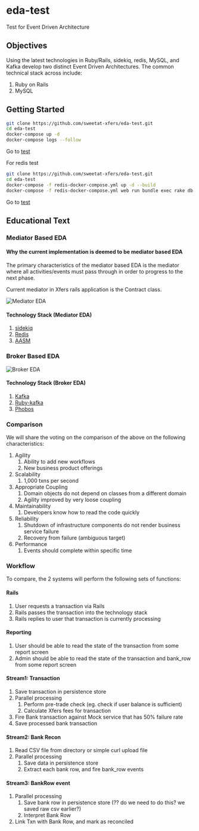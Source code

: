 # eda-test

Test for Event Driven Architecture

## Objectives

Using the latest technologies in Ruby/Rails, sidekiq, redis, MySQL, and Kafka develop
two distinct Event Driven Architectures.  The common technical stack across include:

1. Ruby on Rails
2. MySQL

## Getting Started

```bash
git clone https://github.com/sweetat-xfers/eda-test.git
cd eda-test
docker-compose up -d
docker-compose logs --follow
```

Go to [test](http://localhost:3000/txns)

For redis test

```bash
git clone https://github.com/sweetat-xfers/eda-test.git
cd eda-test
docker-compose -f redis-docker-compose.yml up -d --build
docker-compose -f redis-docker-compose.yml web run bundle exec rake db:migrate:reset db:seed
```

Go to [test](http://localhost:3000/sidekiq)

## Educational Text

### Mediator Based EDA

#### Why the current implementation is deemed to be mediator based EDA

The primary characteristics of the mediator based EDA is the mediator where all
activities/events must pass through in order to progress to the next phase.

Current mediator in Xfers rails application is the Contract class.

![Mediator EDA](https://www.oreilly.com/library/view/software-architecture-patterns/9781491971437/assets/sapr_0201.png)

#### Technology Stack (Mediator EDA)

1. [sidekiq](https://sidekiq.org/)
2. [Redis](https://redis.io/)
3. [AASM](https://github.com/aasm/aasm)

### Broker Based EDA

![Broker EDA](https://miro.medium.com/max/2462/0*iGkuegluZ0UhcRGC.png)

#### Technology Stack (Broker EDA)

1. [Kafka](https://kafka.apache.org/)
2. [Ruby-kafka](https://github.com/zendesk/ruby-kafka)
3. [Phobos](https://github.com/phobos/phobos)

### Comparison

We will share the voting on the comparison of the above on the following characteristics:

1. Agility
    1. Ability to add new workflows
    2. New business product offerings
2. Scalability
    1. 1,000 txns per second
3. Appropriate Coupling
    1. Domain objects do not depend on classes from a different domain
    2. Agility improved by very loose coupling
4. Maintainability
    1. Developers know how to read the code quickly
5. Reliability
    1. Shutdown of infrastructure components do not render business service failure
    2. Recovery from failure (ambiguous target)
6. Performance
    1. Events should complete within specific time

### Workflow

To compare, the 2 systems will perform the following sets of functions:

#### Rails

1. User requests a transaction via Rails
2. Rails passes the transaction into the technology stack
3. Rails replies to user that transaction is currently processing

#### Reporting

1. User should be able to read the state of the transaction from some report screen
2. Admin should be able to read the state of the transaction and bank_row from some report screen

#### Stream1: Transaction

1. Save transaction in persistence store
2. Parallel processing
    1. Perform pre-trade check (eg. check if user balance is sufficient)
    2. Calculate Xfers fees for transaction
3. Fire Bank transaction against Mock service that has 50% failure rate
4. Save processed bank transaction

#### Stream2: Bank Recon

1. Read CSV file from directory or simple curl upload file
2. Parallel processing
    1. Save data in persistence store
    2. Extract each bank row, and fire bank_row events

#### Stream3: BankRow event

1. Parallel processing
    1. Save bank row in persistence store (?? do we need to do this? we saved raw csv earlier?)
    2. Interpret Bank Row
2. Link Txn with Bank Row, and mark as reconciled
